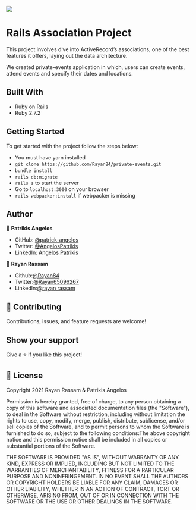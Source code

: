 ![](https://img.shields.io/badge/Microverse-blueviolet)

# Rails Association Project

This project involves dive into ActiveRecord’s associations, one of the best features it offers, laying out the data architecture.

We created private-events application in which, users can create events, attend events and specify their dates and locations.


## Built With

- Ruby on Rails
- Ruby 2.7.2

## Getting Started

To get started with the project follow the steps below:
- You must have yarn installed
- `git clone https://github.com/Rayan84/private-events.git`
- `bundle install`
- `rails db:migrate`
- `rails s` to start the server
- Go to `localhost:3000` on your browser
- `rails webpacker:install` if webpacker is missing

## Author

👤 **Patrikis Angelos**

- GitHub: [@patrick-angelos](https://github.com/patrick-angelos)
- Twitter: [@AngelosPatrikis](https://twitter.com/AngelosPatrikis)
- LinkedIn: [Angelos Patrikis](https://www.linkedin.com/in/patrikis-angelos/)

👤 **Rayan Rassam**
- Github:[@Rayan84](https://github.com/Rayan84)
- Twitter:[@Rayan65096267](https://twitter.com/Rayan65096267)
- LinkedIn:[@rayan rassam](https://www.linkedin.com/in/rayan-rassam-18a0a426/) 

## 🤝 Contributing

Contributions, issues, and feature requests are welcome!

## Show your support

Give a ⭐️ if you like this project!

## 📝 License

Copyright 2021 Rayan Rassam & Patrikis Angelos

Permission is hereby granted, free of charge, to any person obtaining a copy of this software and associated documentation files (the "Software"), to deal in the Software without restriction, including without limitation the rights to use, copy, modify, merge, publish, distribute, sublicense, and/or sell copies of the Software, and to permit persons to whom the Software is furnished to do so, subject to the following conditions:The above copyright notice and this permission notice shall be included in all copies or substantial portions of the Software.

THE SOFTWARE IS PROVIDED "AS IS", WITHOUT WARRANTY OF ANY KIND, EXPRESS OR IMPLIED, INCLUDING BUT NOT LIMITED TO THE WARRANTIES OF MERCHANTABILITY, FITNESS FOR A PARTICULAR PURPOSE AND NONINFRINGEMENT. IN NO EVENT SHALL THE AUTHORS OR COPYRIGHT HOLDERS BE LIABLE FOR ANY CLAIM, DAMAGES OR OTHER LIABILITY, WHETHER IN AN ACTION OF CONTRACT, TORT OR OTHERWISE, ARISING FROM, OUT OF OR IN CONNECTION WITH THE SOFTWARE OR THE USE OR OTHER DEALINGS IN THE SOFTWARE.

